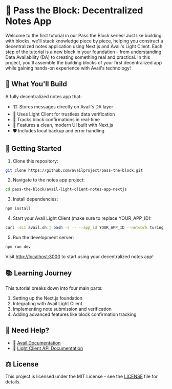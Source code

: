 # 🧊 Pass the Block: Decentralized Notes App

Welcome to the first tutorial in our Pass the Block series! Just like building with blocks, we'll stack knowledge piece by piece, helping you construct a decentralized notes application using Next.js and Avail's Light Client. Each step of the tutorial is a new block in your foundation - from understanding Data Availability (DA) to creating something real and practical. In this project, you'll assemble the building blocks of your first decentralized app while gaining hands-on experience with Avail's technology!

## 📝 What You'll Build

A fully decentralized notes app that:
- 🏗️ Stores messages directly on Avail's DA layer
- 🔗 Uses Light Client for trustless data verification
- 📡 Tracks block confirmations in real-time
- 🎨 Features a clean, modern UI built with Next.js
- 🛡️ Includes local backup and error handling

## 🌟 Getting Started

1. Clone this repository:
```bash
git clone https://github.com/availproject/pass-the-block.git
```

2. Navigate to the notes app project:
```bash
cd pass-the-block/avail-light-client-notes-app-nextjs
```

3. Install dependencies:
```bash
npm install
```

4. Start your Avail Light Client (make sure to replace YOUR_APP_ID):
```bash
curl -sL1 avail.sh | bash -s -- --app_id YOUR_APP_ID --network turing --identity PATH_TO_YOUR_IDENTITY_TOML/identity.toml
```

5. Run the development server:
```bash
npm run dev
```

Visit [http://localhost:3000](http://localhost:3000) to start using your decentralized notes app!

## 📚 Learning Journey

This tutorial breaks down into four main parts:
1. Setting up the Next.js foundation
2. Integrating with Avail Light Client
3. Implementing note submission and verification
4. Adding advanced features like block confirmation tracking

## 🤝 Need Help?

- 📖 [Avail Documentation](https://docs.availproject.org)
- 🔧 [Light Client API Documentation](https://docs.availproject.org/api-reference/avail-lc-api)

## ⚖️ License

This project is licensed under the MIT License - see the [LICENSE](../../LICENSE) file for details.
